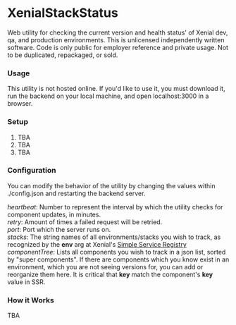 # XenialStackStatus
Web utility for checking the current version and health status' of Xenial dev, qa, and production environments. This is unlicensed independently written software. Code is only public for employer reference and private usage. Not to be duplicated, repackaged, or sold.

### Usage
This utility is not hosted online. If you'd like to use it, you must download it, run the backend on your local machine, and open localhost:3000 in a browser.

### Setup
1. TBA
2. TBA
3. TBA

### Configuration
You can modify the behavior of the utility by changing the values within ./config.json and restarting the backend server.

*heartbeat*: Number to represent the interval by which the utility checks for component updates, in minutes. <br/>
*retry*: Amount of times a failed request will be retried. <br/>
*port*: Port which the server runs on. <br/>
*stacks*: The string names of all environments/stacks you wish to track, as recognized by the **env** arg at Xenial's [Simple Service Registry](https://ssr.xenial.com/?env=qa) <br/>
*componentTree*: Lists all components you wish to track in a json list, sorted by "super components". If there are components which you know exist in an environment, which you are not seeing versions for, you can add or reorganize them here. It is critical that **key** match the component's **key** value in SSR.

### How it Works
TBA
